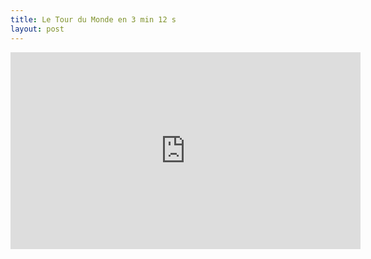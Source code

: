 ```yaml
---
title: Le Tour du Monde en 3 min 12 s
layout: post
---
```

<iframe width="560" height="315" src="https://www.youtube.com/embed/8NiBaJ70Db4" title="YouTube video player" frameborder="0" allow="accelerometer; autoplay; clipboard-write; encrypted-media; gyroscope; picture-in-picture" allowfullscreen></iframe>
